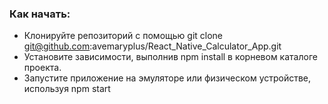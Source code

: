 ### Как начать:

 - Клонируйте репозиторий с помощью git clone git@github.com:avemaryplus/React_Native_Calculator_App.git
 - Установите зависимости, выполнив npm install в корневом каталоге проекта.
 - Запустите приложение на эмуляторе или физическом устройстве, используя npm start
